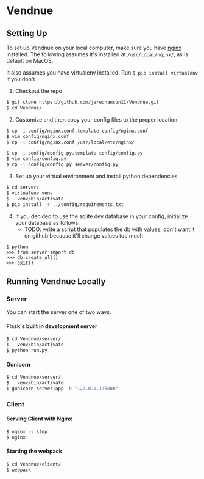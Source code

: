 # Vendnue

## Setting Up

To set up Vendnue on your local computer, make sure you have
[nginx](http://nginx.org/en/download.html) installed. The following assumes
it's installed at `/usr/local/nginx/`, as is default on MacOS.

It also assumes you have virtualenv installed. Run `$ pip install virtualenv`
if you don't.

1. Checkout the repo
```bash
$ git clone https://github.com/jaredhanson11/Vendnue.git
$ cd Vendnue/
```
2. Customize and then copy your config files to the proper location.
```bash
$ cp -i config/nginx.conf.template config/nginx.conf
$ vim config/nginx.conf
$ cp -i config/nginx.conf /usr/local/etc/nginx/

$ cp -i config/config.py.template config/config.py
$ vim config/config.py
$ cp -i config/config.py server/config.py
```
3. Set up your virtual environment and install python dependencies
```bash
$ cd server/
$ virtualenv venv
$ . venv/bin/activate
$ pip install -r ../config/requirements.txt
```
4. If you decided to use the sqlite dev database in your config, initialize
   your database as follows.
   - TODO: write a script that populates the db with values, don't want it on
       github because it'll change values too much
```
$ python
>>> from server import db
>>> db.create_all()
>>> exit()
```

## Running Vendnue Locally

### Server
You can start the server one of two ways.

#### Flask's built in development server
```bash
$ cd Vendnue/server/
$ . venv/bin/activate
$ python run.py
```

#### Gunicorn
```bash
$ cd Vendnue/server/
$ . venv/bin/activate
$ gunicorn server:app -b "127.0.0.1:5000"
```

### Client

#### Serving Client with Nginx
```bash
$ nginx -s stop
$ nginx
```

#### Starting the webpack
```bash
$ cd Vendnue/client/
$ webpack
```
